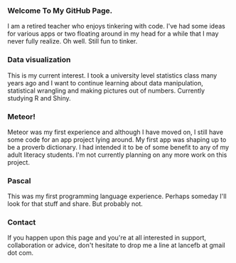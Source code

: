 ### Welcome To My GitHub Page.
I am a retired teacher who enjoys tinkering with code. I've had some ideas for various apps or two floating around in my head for a while that I may never fully realize. Oh well. Still fun to tinker.

### Data visualization
This is my current interest. I took a university level statistics class many years ago and I want to continue learning about data manipulation, statistical wrangling and making pictures out of numbers. Currently studying R and Shiny.

### Meteor!
Meteor was my first experience and although I have moved on, I still have some code for an app project lying around. My first app was shaping up to be a proverb dictionary. I had intended it to be of some benefit to any of my adult literacy students. I'm not currently planning on any more work on this project.

### Pascal
This was my first programming language experience. Perhaps someday I'll look for that stuff and share. But probably not.

### Contact
If you happen upon this page and you're at all interested in support, collaboration or advice, don't hesitate to drop me a line at lancefb at gmail dot com.
